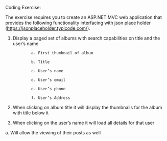 Coding Exercise:

The exercise requires you to create an ASP.NET MVC web application that provides the following functionality interfacing with json place holder (https://jsonplaceholder.typicode.com/).

 

1.  Display a paged set of albums with search capabilities on title and the user’s name

                a. First thumbnail of album

                b. Title

                c. User’s name

                d. User’s email

                e. User’s phone

                f. User’s Address

2. When clicking on album title it will display the thumbnails for the album with title below it

3. When clicking on the user’s name it will load all details for that user

a. Will allow the viewing of their posts as well 
